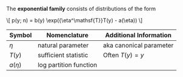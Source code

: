 The **exponential family** consists of distributions of the form

\\[
p(y; n) = b(y) \exp({\eta^\mathsf{T}}T(y) - a(\eta))
\\]

| Symbol | Nomenclature | Additional Information|
|--------|--------------|-----------------------|
| $\eta$ | natural parameter |   aka canonical parameter               |
| $T(y)$ | sufficient statistic | Often $T(y)=y$|
| $a(\eta)$| log partition function|            |
